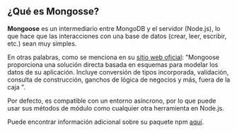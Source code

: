 ## ¿Qué es Mongosse?

**Mongoose** es un intermediario entre MongoDB y el servidor (Node.js), lo que hace que las interacciones con una base de datos (crear, leer, escribir, etc.) sean muy simples.

En otras palabras, como se menciona en su [sitio web oficial](https://mongoosejs.com): "Mongoose proporciona una solución directa basada en esquemas para modelar los datos de su aplicación. Incluye conversión de tipos incorporada, validación, consulta de construcción, ganchos de lógica de negocios y más, fuera de la caja ".

Por defecto, es compatible con un entorno asíncrono, por lo que puede usar sus métodos de módulo como cualquier otra herramienta en Node.js.

Puede encontrar información adicional sobre su paquete npm [aquí](https://www.npmjs.com/package/mongoose).